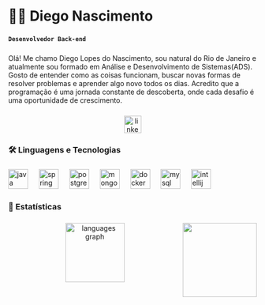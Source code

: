 <h1 align="left">👨‍🎓 Diego Nascimento</h1>

###

**`Desenvolvedor Back-end`**

###

<p align="left">Olá! Me chamo Diego Lopes do Nascimento, sou natural do Rio de Janeiro e atualmente sou formado em Análise e Desenvolvimento de Sistemas(ADS). Gosto de entender como as coisas funcionam, buscar novas formas de resolver problemas e aprender algo novo todos os dias. Acredito que a programação é uma jornada constante de descoberta, onde cada desafio é uma oportunidade de crescimento.</p>

###

<div align="center">
  <a href="https://www.linkedin.com/in/diego-nascimento-b33311221/" target="_blank">
    <img src="https://img.shields.io/static/v1?message=LinkedIn&logo=linkedin&label=&color=0077B5&logoColor=white&labelColor=&style=for-the-badge" height="35" alt="linkedin logo"  />
  </a>
</div>

###

<h3 align="left">🛠 Linguagens e Tecnologias</h3>

###

<div align="left">
  <img src="https://cdn.jsdelivr.net/gh/devicons/devicon/icons/java/java-original.svg" height="40" alt="java logo"  />
  <img width="14" />
  <img src="https://cdn.jsdelivr.net/gh/devicons/devicon/icons/spring/spring-original.svg" height="40" alt="spring logo"  />
  <img width="14" />
  <img src="https://cdn.jsdelivr.net/gh/devicons/devicon/icons/postgresql/postgresql-original.svg" height="40" alt="postgresql logo"  />
  <img width="14" />
  <img src="https://cdn.jsdelivr.net/gh/devicons/devicon/icons/mongodb/mongodb-original.svg" height="40" alt="mongodb logo"  />
  <img width="14" />
  <img src="https://cdn.jsdelivr.net/gh/devicons/devicon/icons/docker/docker-original.svg" height="40" alt="docker logo"  />
  <img width="14" />
  <img src="https://cdn.jsdelivr.net/gh/devicons/devicon/icons/mysql/mysql-original.svg" height="40" alt="mysql logo"  />
  <img width="14" />
  <img src="https://cdn.jsdelivr.net/gh/devicons/devicon/icons/intellij/intellij-original.svg" height="40" alt="intellij logo"  />
</div>

###

<h3 align="left">🧰 Estatísticas</h3>

###

<img align="right" height="150" src="https://media0.giphy.com/media/v1.Y2lkPTc5MGI3NjExaXIzd3l1MzVwNHN4cjd0ZzNyZTgxd2c3ZTM2YzR3cWFhZTlqcmJldSZlcD12MV9pbnRlcm5hbF9naWZfYnlfaWQmY3Q9Zw/78XCFBGOlS6keY1Bil/giphy.gif"  />

###
<div align="center">
  <img src="https://github-readme-stats.vercel.app/api/top-langs?username=DLNascimento&locale=pt-br&hide_title=false&layout=compact&card_width=320&langs_count=4&theme=tokyonight&hide_border=true" height="120" alt="languages graph"  />
</div>

